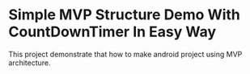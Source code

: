 # Simple MVP Structure Demo With CountDownTimer In Easy Way
This project demonstrate that how to make android project using MVP architecture. 
